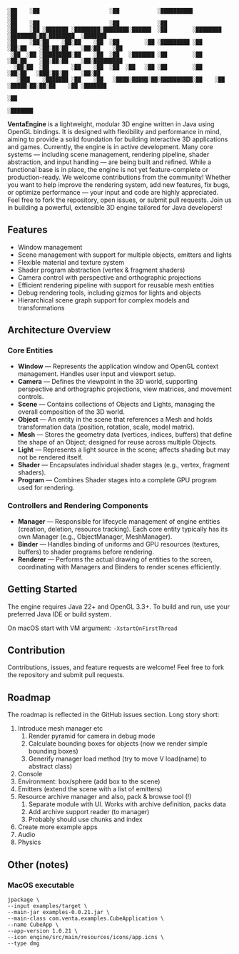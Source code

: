 ```
░██    ░██                      ░██            ░██████████                    ░██
░██    ░██                      ░██            ░██
░██    ░██ ░███████ ░████████░████████░██████  ░██        ░████████  ░████████░██░████████  ░███████
░██    ░██░██    ░██░██    ░██  ░██        ░██ ░█████████ ░██    ░██░██    ░██░██░██    ░██░██    ░██
 ░██  ░██ ░█████████░██    ░██  ░██   ░███████ ░██        ░██    ░██░██    ░██░██░██    ░██░█████████
  ░██░██  ░██       ░██    ░██  ░██  ░██   ░██ ░██        ░██    ░██░██   ░███░██░██    ░██░██
   ░███    ░███████ ░██    ░██   ░████░█████░██░██████████░██    ░██ ░█████░██░██░██    ░██ ░███████
                                                                           ░██
                                                                     ░███████
```

**VentaEngine** is a lightweight, modular 3D engine written in Java using OpenGL bindings. It is designed with flexibility and 
performance in mind, aiming to provide a solid foundation for building interactive 3D applications and games.
Currently, the engine is in active development. Many core systems — including scene management, rendering pipeline, 
shader abstraction, and input handling — are being built and refined. While a functional base is in place, the engine 
is not yet feature-complete or production-ready.
We welcome contributions from the community! Whether you want to help improve the rendering system, add new features, 
fix bugs, or optimize performance — your input and code are highly appreciated. Feel free to fork the repository, open 
issues, or submit pull requests. Join us in building a powerful, extensible 3D engine tailored for Java developers!


## Features
* Window management
* Scene management with support for multiple objects, emitters and lights
* Flexible material and texture system
* Shader program abstraction (vertex & fragment shaders)
* Camera control with perspective and orthographic projections
* Efficient rendering pipeline with support for reusable mesh entities
* Debug rendering tools, including gizmos for lights and objects
* Hierarchical scene graph support for complex models and transformations


## Architecture Overview
### Core Entities
- **Window** — Represents the application window and OpenGL context management. Handles user input and viewport setup.
- **Camera** — Defines the viewpoint in the 3D world, supporting perspective and orthographic projections, view matrices, and movement controls.
- **Scene** — Contains collections of Objects and Lights, managing the overall composition of the 3D world.
- **Object** — An entity in the scene that references a Mesh and holds transformation data (position, rotation, scale, model matrix).
- **Mesh** — Stores the geometry data (vertices, indices, buffers) that define the shape of an Object; designed for reuse across multiple Objects.
- **Light** — Represents a light source in the scene; affects shading but may not be rendered itself.
- **Shader** — Encapsulates individual shader stages (e.g., vertex, fragment shaders).
- **Program** — Combines Shader stages into a complete GPU program used for rendering.

### Controllers and Rendering Components
- **Manager** — Responsible for lifecycle management of engine entities (creation, deletion, resource tracking). Each core entity typically has its own Manager (e.g., ObjectManager, MeshManager).
- **Binder** — Handles binding of uniforms and GPU resources (textures, buffers) to shader programs before rendering.
- **Renderer** — Performs the actual drawing of entities to the screen, coordinating with Managers and Binders to render scenes efficiently.

## Getting Started
The engine requires Java 22+ and OpenGL 3.3+. To build and run, use your preferred Java IDE or build system.

On macOS start with VM argument: `-XstartOnFirstThread`

## Contribution

Contributions, issues, and feature requests are welcome! Feel free to fork the repository and submit pull requests.

## Roadmap
The roadmap is reflected in the GitHub issues section. Long story short:

1. Introduce mesh manager etc
   1. Render pyramid for camera in debug mode
   2. Calculate bounding boxes for objects (now we render simple bounding boxes)
   3. Generify manager load method (try to move V load(name) to abstract class)
2. Console
3. Environment: box/sphere (add box to the scene)
4. Emitters (extend the scene with a list of emitters)
5. Resource archive manager and also, pack & browse tool (!)
   1. Separate module with UI. Works with archive definition, packs data
   2. Add archive support reader (to manager)
   3. Probably should use chunks and index
6. Create more example apps
7. Audio
8. Physics

## Other (notes)
### MacOS executable
```
jpackage \
--input examples/target \
--main-jar examples-0.0.21.jar \
--main-class com.venta.examples.CubeApplication \
--name CubeApp \
--app-version 1.0.21 \
--icon engine/src/main/resources/icons/app.icns \
--type dmg
```